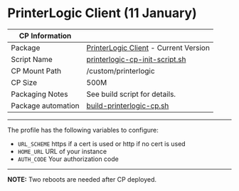# PrinterLogic Client (11 January)

|  CP Information |            |
|--------------------|------------|
| Package | [PrinterLogic Client](https://docs.printerlogic.com/1-Printerlogic/1-install-setup-upgrade/Client/Install/Ubuntu-Linux-Installation.htm) - Current Version |
| Script Name | [printerlogic-cp-init-script.sh](build/printerlogic-cp-init-script.sh) |
| CP Mount Path | /custom/printerlogic |
| CP Size | 500M |
| Packaging Notes | See build script for details. |
| Package automation | [build-printerlogic-cp.sh](build/build-printerlogic-cp.sh) |

-----

The profile has the following variables to configure:

- `URL_SCHEME` https if a cert is used or http if no cert is used
- `HOME_URL` URL of your instance
- `AUTH_CODE` Your authorization code

-----

**NOTE:** Two reboots are needed after CP deployed.
